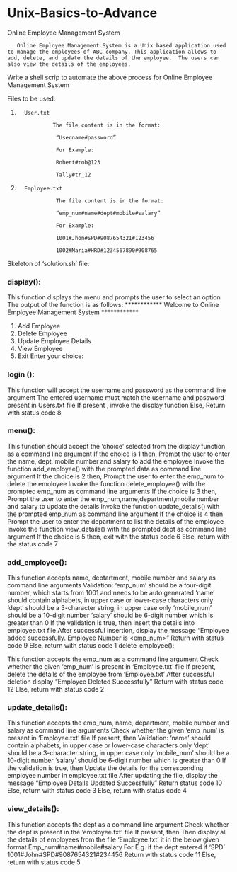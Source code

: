 # Unix-Basics-to-Advance

Online Employee Management System

       Online Employee Management System is a Unix based application used to manage the employees of ABC company. This application allows to add, delete, and update the details of the employee.  The users can also view the details of the employees.

Write a shell scrip to automate the above process for Online Employee Management System

Files to be used:

1.       User.txt

                  The file content is in the format:

                   “Username#password”

                   For Example:

                   Robert#rob@123

                   Tally#tr_12

2.       Employee.txt

                   The file content is in the format:

                   “emp_num#name#dept#mobile#salary”

                   For Example:

                   1001#Jhon#SPD#9087654321#123456

                   1002#Maria#HRD#1234567890#908765

Skeleton of ‘solution.sh’ file:



### display(): 

This function displays the menu and prompts the user to select an option
The output of the function is as follows:
************ Welcome to Online Employee Management System ************
1.	Add Employee
2.	Delete Employee
3.	Update Employee Details
4.	View Employee
5.	Exit
Enter your choice: 

### login ():

This function will accept the username and password as the command line argument
The entered username must match the username and password present in Users.txt file
If present , invoke the display function
Else,
Return with status code 8


### menu():

This function should accept the ‘choice’ selected from the display function as a command line argument
If the choice is 1 then,
Prompt the user to enter the name, dept, mobile number and salary  to add the employee
Invoke the function add_employee() with the prompted data as command line argument
If the choice is 2 then,
Prompt the user to enter the emp_num to delete the emoloyee
Invoke the function delete_employee() with the prompted emp_num as command line arguments
If the choice is 3 then,
Prompt the user to enter the emp_num,name,department,mobile number and salary to update the details
Invoke the function update_details() with the prompted emp_num as command line argument
If the choice is 4 then
Prompt the user to enter the department  to list the details of the employee
Invoke the function view_details() with the prompted dept as command line argument
If the choice is 5 then, exit with the status code 6
Else, return with the status code 7


### add_employee():

This function accepts name, deptartment, mobile number and salary as command line arguments
Validation:
‘emp_num’ should be a four-digit number, which starts from 1001 and needs to be auto generated
‘name’ should contain alphabets, in upper case or lower-case characters only
‘dept’ should be a 3-character string, in upper case only
‘mobile_num’ should be a 10-digit number
‘salary’ should be 6-digit number which is greater than 0
If the validation is true, then
Insert the details into employee.txt file
After successful insertion, display the message “Employee added successfully.  Employee Number is <emp_num>”
Return with status code 9
Else, return with status code 1
delete_employee():

This function accepts the emp_num as a command line argument
Check whether the given ‘emp_num’ is present in ‘Employee.txt’ file
If present, delete the details of the employee from ‘Employee.txt’
After successful deletion display “Employee Deleted Successfully”
Return with status code 12
Else, return with status code 2

### update_details():

This function accepts the emp_num, name, department, mobile number and salary as command line arguments
Check whether the given ‘emp_num’ is present in ‘Employee.txt’ file
If present, then
Validation:
‘name’ should contain alphabets, in upper case or lower-case characters only
‘dept’ should be a 3-character string, in upper case only
‘mobile_num’ should be a 10-digit number
‘salary’ should be 6-digit number which is greater than 0
If the validation is true, then
Update the details for the corresponding employee number in employee.txt file
After updating the file, display the message “Employee Details Updated Successfully”
Return status code 10
Else, return with status code 3
Else, return with status code 4

### view_details():

This function accepts the dept as a command line argument
Check whether the dept is present in the ‘employee.txt’ file
If present, then
Then display all the details of employees from the file ‘Employee.txt’ it in the below given format
Emp_num#name#mobile#salary
For E.g.  if the dept entered if ‘SPD’
1001#John#SPD#9087654321#234456
Return with status code 11
Else, return with status code 5

